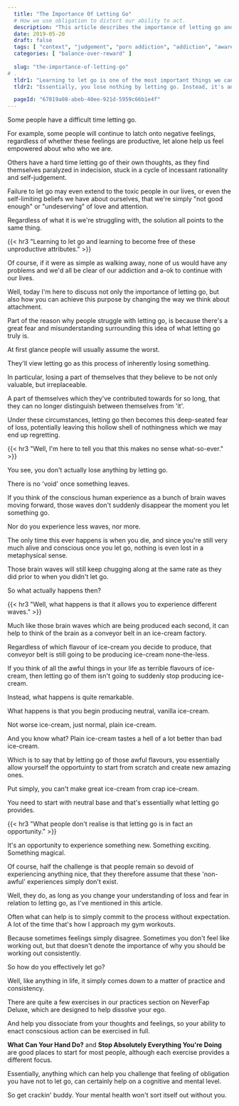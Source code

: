 ```yaml
---
  title: "The Importance Of Letting Go"
  # How we use obligation to distort our ability to act.
  description: "This article describes the importance of letting go and how it relates to our ability to respond effectively."
  date: 2019-05-20
  draft: false
  tags: [ "context", "judgement", "porn addiction", "addiction", "awareness", "awareness exercises", "perspective", "nofap", "neverfap", "neverfap deluxe" ]
  categories: [ "balance-over-reward" ]
  
  slug: "the-importance-of-letting-go"
# . 
  tldr1: "Learning to let go is one of the most important things we can do as human beings."
  tldr2: "Essentially, you lose nothing by letting go. Instead, it's an opporunity to experience something different."

  pageId: "67819a08-abeb-40ee-921d-5959c66b1e4f"
---
```


Some people have a difficult time letting go.

For example, some people will continue to latch onto negative feelings, regardless of whether these feelings are productive, let alone help us feel empowered about who who we are. 

Others have a hard time letting go of their own thoughts, as they find themselves paralyzed in indecision, stuck in a cycle of incessant rationality and self-judgement.

Failure to let go may even extend to the toxic people in our lives, or even the self-limiting beliefs we have about ourselves, that we're simply "not good enough" or "undeserving" of love and attention.

Regardless of what it is we're struggling with, the solution all points to the same thing.


{{< hr3 "Learning to let go and learning to become free of these unproductive attributes." >}}


Of course, if it were as simple as walking away, none of us would have any problems and we'd all be clear of our addiction and a-ok to continue with our lives.

Well, today I'm here to discuss not only the importance of letting go, but also how you can achieve this purpose by changing the way we think about attachment.

Part of the reason why people struggle with letting go, is because there's a great fear and misunderstanding surrounding this idea of what letting go truly is.

At first glance people will usually assume the worst.

They'll view letting go as this process of inherently losing something. 

In particular, losing a part of themselves that they believe to be not only valuable, but irreplaceable. 

A part of themselves which they've contributed towards for so long, that they can no longer distinguish between themselves from 'it'.

Under these circumstances, letting go then becomes this deep-seated fear of loss, potentially leaving this hollow shell of nothingness which we may end up regretting.


{{< hr3 "Well, I'm here to tell you that this makes no sense what-so-ever." >}}


You see, you don't actually lose anything by letting go.

There is no 'void' once something leaves. 

If you think of the conscious human experience as a bunch of brain waves moving forward, those waves don't suddenly disappear the moment you let something go.

Nor do you experience less waves, nor more.

The only time this ever happens is when you die, and since you're still very much alive and conscious once you let go, nothing is even lost in a metaphysical sense.

Those brain waves will still keep chugging along at the same rate as they did prior to when you didn't let go.

So what actually happens then?


{{< hr3 "Well, what happens is that it allows you to experience different waves." >}}


Much like those brain waves which are being produced each second, it can help to think of the brain as a conveyor belt in an ice-cream factory. 

Regardless of which flavour of ice-cream you decide to produce, that conveyor belt is still going to be producing ice-cream none-the-less. 

If you think of all the awful things in your life as terrible flavours of ice-cream, then letting go of them isn't going to suddenly stop producing ice-cream.

Instead, what happens is quite remarkable.

What happens is that you begin producing neutral, vanilla ice-cream. 

Not worse ice-cream, just normal, plain ice-cream. 

And you know what? Plain ice-cream tastes a hell of a lot better than bad ice-cream.

Which is to say that by letting go of those awful flavours, you essentially allow yourself the opportuinty to start from scratch and create new amazing ones.

Put simply, you can't make great ice-cream from crap ice-cream. 

You need to start with neutral base and that's essentially what letting go provides.


{{< hr3 "What people don't realise is that letting go is in fact an opportunity." >}}


It's an opportunity to experience something new. Something exciting. Something magical. 

Of course, half the challenge is that people remain so devoid of experiencing anything nice, that they therefore assume that these 'non-awful' experiences simply don't exist.

Well, they do, as long as you change your understanding of loss and fear in relation to letting go, as I've mentioned in this article.

Often what can help is to simply commit to the process without expectation. A lot of the time that's how I approach my gym workouts. 

Because sometimes feelings simply disagree. Sometimes you don't feel like working out, but that doesn't denote the importance of why you should be working out consistently.

So how do you effectively let go?

Well, like anything in life, it simply comes down to a matter of practice and consistency.

There are quite a few exercises in our practices section on NeverFap Deluxe, which are designed to help dissolve your ego.

And help you dissociate from your thoughts and feelings, so your ability to enact conscsious action can be exercised in full.

**What Can Your Hand Do?** and **Stop Absolutely Everything You're Doing** are good places to start for most people, although each exercise provides a different focus. 

Essentially, anything which can help you challenge that feeling of obligation you have not to let go, can certainly help on a cognitive and mental level.

So get crackin' buddy. Your mental health won't sort itself out without you.

